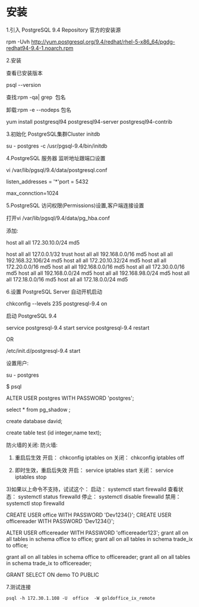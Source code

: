 # 安装

1.引入 PostgreSQL 9.4 Repository 官方的安装源 

rpm -Uvh <http://yum.postgresql.org/9.4/redhat/rhel-5-x86_64/pgdg-redhat94-9.4-1.noarch.rpm> 

2.安装

查看已安装版本

psql --version 

查找:rpm -qa| grep  包名

卸载:rpm -e --nodeps 包名 

yum install postgresql94 postgresql94-server postgresql94-contrib 

3.初始化 PostgreSQL集群Cluster initdb 

su - postgres -c /usr/pgsql-9.4/bin/initdb 

4.PostgreSQL 服务器 监听地址跟端口设置 

vi /var/lib/pgsql/9.4/data/postgresql.conf

 listen_addresses = '*'port = 5432

max_connction=1024 

5.PostgreSQL 访问权限(Permissions)设置,客户端连接设置 

打开vi /var/lib/pgsql/9.4/data/pg_hba.conf

添加:

host all all 172.30.10.0/24 md5 

host    all             all             127.0.0.1/32            trust
host    all             all             192.168.0.0/16          md5
host    all             all             192.168.32.106/24             md5
host    all             all             172.20.10.32/24             md5
host    all             all             172.20.0.0/16              md5
host    all             all             192.168.0.0/16              md5
host    all             all             172.30.0.0/16              md5
host    all             all             192.168.0.0/24             md5
host    all             all             192.168.98.0/24             md5
host    all             all             172.18.0.0/16             md5
host    all             all             172.18.0.0/24             md5

6.设置 PostgreSQL Server 自动开机启动 

chkconfig --levels 235 postgresql-9.4 on 

启动 PostgreSQL 9.4

service postgresql-9.4 start
service postgresql-9.4 restart

OR

/etc/init.d/postgresql-9.4 start

设置用户:

su - postgres

$ psql

ALTER USER postgres WITH PASSWORD 'postgres';

select * from pg_shadow ;

create database david;

create table test (id integer,name text);

防火墙的关闭:
防火墙:
1) 重启后生效
开启： chkconfig iptables on
关闭： chkconfig iptables off

2) 即时生效，重启后失效
开启： service iptables start
关闭： service iptables stop

3)如果以上命令不支持，试试这个：
启动： systemctl start firewalld
查看状态： systemctl status firewalld
停止： systemctl disable firewalld
禁用： systemctl stop firewalld


CREATE USER office WITH PASSWORD 'Dev1234{}';
CREATE USER officereader WITH PASSWORD 'Dev1234{}';

ALTER USER officereader WITH PASSWORD 'officereader123';
grant all on all tables in schema office to office;
grant all on all tables in schema trade_ix to office;


grant all on all tables in schema office to officereader;
grant all on all tables in schema trade_ix to officereader;

GRANT SELECT ON demo TO PUBLIC

7.测试连接

```
psql -h 172.30.1.108 -U  office  -W goldoffice_ix_remote
```

